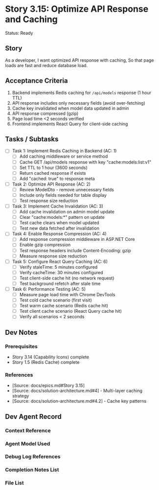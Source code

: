 # Story 3.15: Optimize API Response and Caching

Status: Ready

## Story

As a developer,
I want optimized API response with caching,
So that page loads are fast and reduce database load.

## Acceptance Criteria

1. Backend implements Redis caching for `/api/models` response (1 hour TTL)
2. API response includes only necessary fields (avoid over-fetching)
3. Cache key invalidated when model data updated in admin
4. API response compressed (gzip)
5. Page load time <2 seconds verified
6. Frontend implements React Query for client-side caching

## Tasks / Subtasks

- [ ] Task 1: Implement Redis Caching in Backend (AC: 1)
  - [ ] Add caching middleware or service method
  - [ ] Cache GET /api/models response with key "cache:models:list:v1"
  - [ ] Set TTL to 1 hour (3600 seconds)
  - [ ] Return cached response if exists
  - [ ] Add "cached: true" to response meta

- [ ] Task 2: Optimize API Response (AC: 2)
  - [ ] Review ModelDto - remove unnecessary fields
  - [ ] Include only fields needed for table display
  - [ ] Test response size reduction

- [ ] Task 3: Implement Cache Invalidation (AC: 3)
  - [ ] Add cache invalidation on admin model update
  - [ ] Clear "cache:models:*" pattern on update
  - [ ] Test cache clears when model updated
  - [ ] Test new data fetched after invalidation

- [ ] Task 4: Enable Response Compression (AC: 4)
  - [ ] Add response compression middleware in ASP.NET Core
  - [ ] Enable gzip compression
  - [ ] Test response headers include Content-Encoding: gzip
  - [ ] Measure response size reduction

- [ ] Task 5: Configure React Query Caching (AC: 6)
  - [ ] Verify staleTime: 5 minutes configured
  - [ ] Verify cacheTime: 30 minutes configured
  - [ ] Test client-side cache hit (no network request)
  - [ ] Test background refetch after stale time

- [ ] Task 6: Performance Testing (AC: 5)
  - [ ] Measure page load time with Chrome DevTools
  - [ ] Test cold cache scenario (first visit)
  - [ ] Test warm cache scenario (Redis cache hit)
  - [ ] Test client cache scenario (React Query cache hit)
  - [ ] Verify all scenarios < 2 seconds

## Dev Notes

### Prerequisites
- Story 3.14 (Capability Icons) complete
- Story 1.5 (Redis Cache) complete

### References
- [Source: docs/epics.md#Story 3.15]
- [Source: docs/solution-architecture.md#4] - Multi-layer caching strategy
- [Source: docs/solution-architecture.md#4.2] - Cache key patterns

## Dev Agent Record

### Context Reference

### Agent Model Used

### Debug Log References

### Completion Notes List

### File List
